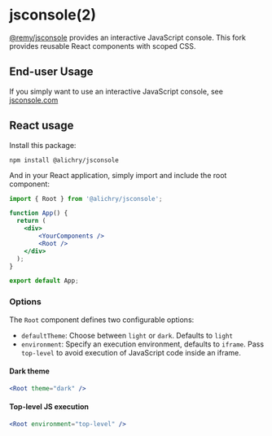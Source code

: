 # jsconsole(2)

[@remy/jsconsole](https://github.com/remy/jsconsole) provides an interactive
JavaScript console. This fork provides reusable React components with scoped CSS.

## End-user Usage

If you simply want to use an interactive JavaScript console, see [jsconsole.com](http://jsconsole.com)

## React usage

Install this package:

```
npm install @alichry/jsconsole
```

And in your React application, simply import and include the root component:

```jsx
import { Root } from '@alichry/jsconsole';

function App() {
  return (
    <div>
        <YourComponents />
        <Root />
    </div>
  );
}

export default App;
```

### Options

The `Root` component defines two configurable options:
- `defaultTheme`: Choose between `light` or `dark`. Defaults to `light`
- `environment`: Specify an execution environment, defaults to `iframe`. Pass `top-level` to avoid execution of JavaScript code inside an iframe.

#### Dark theme

```jsx
<Root theme="dark" />
```

#### Top-level JS execution

```jsx
<Root environment="top-level" />
```